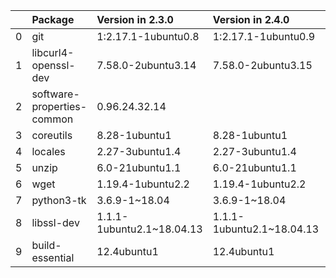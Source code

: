 <!-- markdown-link-check-disable -->

|    | Package                    | Version in 2.3.0          | Version in 2.4.0          | Status   |
|---:|:---------------------------|:--------------------------|:--------------------------|:---------|
|  0 | git                        | 1:2.17.1-1ubuntu0.8       | 1:2.17.1-1ubuntu0.9       | UPDATED  |
|  1 | libcurl4-openssl-dev       | 7.58.0-2ubuntu3.14        | 7.58.0-2ubuntu3.15        | UPDATED  |
|  2 | software-properties-common | 0.96.24.32.14             |                           | REMOVED  |
|  3 | coreutils                  | 8.28-1ubuntu1             | 8.28-1ubuntu1             |          |
|  4 | locales                    | 2.27-3ubuntu1.4           | 2.27-3ubuntu1.4           |          |
|  5 | unzip                      | 6.0-21ubuntu1.1           | 6.0-21ubuntu1.1           |          |
|  6 | wget                       | 1.19.4-1ubuntu2.2         | 1.19.4-1ubuntu2.2         |          |
|  7 | python3-tk                 | 3.6.9-1~18.04             | 3.6.9-1~18.04             |          |
|  8 | libssl-dev                 | 1.1.1-1ubuntu2.1~18.04.13 | 1.1.1-1ubuntu2.1~18.04.13 |          |
|  9 | build-essential            | 12.4ubuntu1               | 12.4ubuntu1               |          |